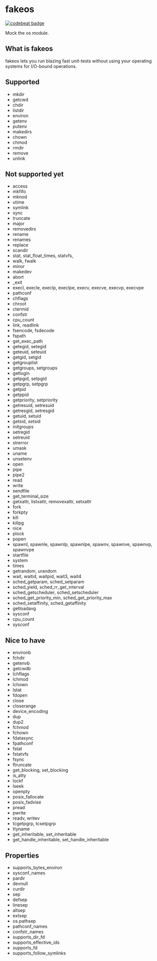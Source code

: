 # fakeos
[![codebeat badge](https://codebeat.co/badges/d247bedf-d202-48ea-8aae-feeb3d4deb1f)](https://codebeat.co/projects/github-com-rinslow-fakeos-master)

Mock the os module. 
## What is fakeos
fakeos lets you run blazing fast unit-tests without using your operating systems for I/O-bound operations.

## Supported
* mkdir
* getcwd
* chdir
* listdir
* environ
* getenv
* putenv
* makedirs
* chown
* chmod
* rmdir
* remove
* unlink

## Not supported yet
* access
* mkfifo
* mknod
* utime
* symlink
* sync
* truncate
* major
* removedirs
* rename
* renames
* replace
* scandir
* stat, stat_float_times, statvfs, 
* walk, fwalk
* minor
* makedev
* abort
* _exit
* execl, execle, execlp, execlpe, execv, execve, execvp, execvpe
* pathconf
* chflags
* chroot
* ctermid
* confstr
* cpu_count
* link, readlink
* fsencode, fsdecode
* fspath
* get_exec_path
* getegid, setegid
* geteuid, seteuid
* getgid, setgid
* getgrouplist
* getgroups, setgroups
* getlogin
* getpgid, setpgid
* getpgrp, setpgrp
* getpid
* getppid
* getpriority, setpriority
* getresuid, setresuid
* getresgid, setresgid
* getuid, setuid
* getsid, setsid
* initgroups
* setregid
* setreuid
* strerror
* umask
* uname
* unsetenv
* open
* pipe
* pipe2
* read
* write
* sendfile 
* get_terminal_size
* getxattr, listxattr, removexattr, setxattr
* fork
* forkpty
* kill
* killpg
* nice
* plock
* popen
* spawnl, spawnle, spawnlp, spawnlpe, spawnv, spawnve, spawnvp, spawnvpe
* startfile
* system
* times
* getrandom, urandom
* wait, waitid, waitpid, wait3, wait4
* sched_getparam, sched_setparam
* sched_yield, sched_rr_get_interval
* sched_getscheduler, sched_setscheduler
* sched_get_priority_min, sched_get_priority_max
* sched_setaffinity, sched_getaffinity
* getloadavg
* sysconf
* cpu_count
* sysconf

## Nice to have 
* environb
* fchdir
* getenvb
* getcwdb
* lchflags
* lchmod
* lchown
* lstat
* fdopen
* close
* closerange
* device_encoding
* dup
* dup2
* fchmod
* fchown
* fdatasync
* fpathconf
* fstat
* fstatvfs
* fsync
* ftruncate
* get_blocking, set_blocking
* is_atty
* lockf
* lseek
* openpty
* posix_fallocate
* posix_fadvise
* pread
* pwrite
* readv, writev
* tcgetpgrp, tcsetpgrp
* ttyname
* get_inheritable, set_inheritable
* get_handle_inheritable, set_handle_inheritable

## Properties
* supports_bytes_environ
* sysconf_names
* pardir
* devnull
* curdir
* sep
* defsep
* linesep
* altsep
* extsep
* os.pathsep
* pathconf_names
* confstr_names
* supports_dir_fd
* supports_effective_ids
* supports_fd
* supports_follow_symlinks
